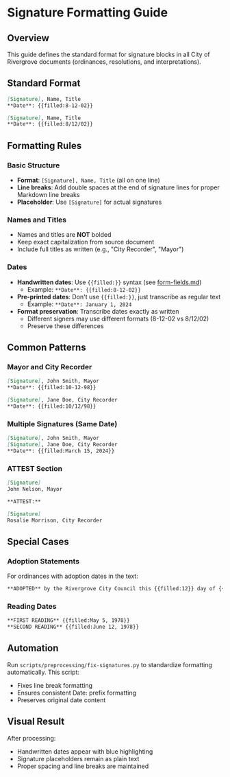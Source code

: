 # Signature Formatting Guide

## Overview

This guide defines the standard format for signature blocks in all City of Rivergrove documents (ordinances, resolutions, and interpretations).

## Standard Format

```markdown
[Signature], Name, Title  
**Date**: {{filled:8-12-02}}  

[Signature], Name, Title  
**Date**: {{filled:8/12/02}}  
```

## Formatting Rules

### Basic Structure
- **Format**: `[Signature], Name, Title` (all on one line)
- **Line breaks**: Add double spaces at the end of signature lines for proper Markdown line breaks
- **Placeholder**: Use `[Signature]` for actual signatures

### Names and Titles
- Names and titles are **NOT** bolded
- Keep exact capitalization from source document
- Include full titles as written (e.g., "City Recorder", "Mayor")

### Dates
- **Handwritten dates**: Use `{{filled:}}` syntax (see [form-fields.md](form-fields.md))
  - Example: `**Date**: {{filled:8-12-02}}`
- **Pre-printed dates**: Don't use `{{filled:}}`, just transcribe as regular text
  - Example: `**Date**: January 1, 2024`
- **Format preservation**: Transcribe dates exactly as written
  - Different signers may use different formats (8-12-02 vs 8/12/02)
  - Preserve these differences

## Common Patterns

### Mayor and City Recorder
```markdown
[Signature], John Smith, Mayor  
**Date**: {{filled:10-12-98}}  

[Signature], Jane Doe, City Recorder  
**Date**: {{filled:10/12/98}}  
```

### Multiple Signatures (Same Date)
```markdown
[Signature], John Smith, Mayor  
[Signature], Jane Doe, City Recorder  
**Date**: {{filled:March 15, 2024}}  
```

### ATTEST Section
```markdown
[Signature]
John Nelson, Mayor

**ATTEST:**

[Signature]
Rosalie Morrison, City Recorder
```

## Special Cases

### Adoption Statements
For ordinances with adoption dates in the text:
```markdown
**ADOPTED** by the Rivergrove City Council this {{filled:12}} day of {{filled:June, 1978}}
```

### Reading Dates
```markdown
**FIRST READING** {{filled:May 5, 1978}}
**SECOND READING** {{filled:June 12, 1978}}
```

## Automation

Run `scripts/preprocessing/fix-signatures.py` to standardize formatting automatically. This script:
- Fixes line break formatting
- Ensures consistent Date: prefix formatting
- Preserves original date content

## Visual Result

After processing:
- Handwritten dates appear with blue highlighting
- Signature placeholders remain as plain text
- Proper spacing and line breaks are maintained